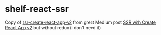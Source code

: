 # shelf-react-ssr 
Copy of  [ssr-create-react-app-v2](https://github.com/ayroblu/ssr-create-react-app-v2) from great Medium post [SSR with Create React App v2](https://medium.com/@benlu/ssr-with-create-react-app-v2-1b8b520681d9)
but without redux (i don't need it)
